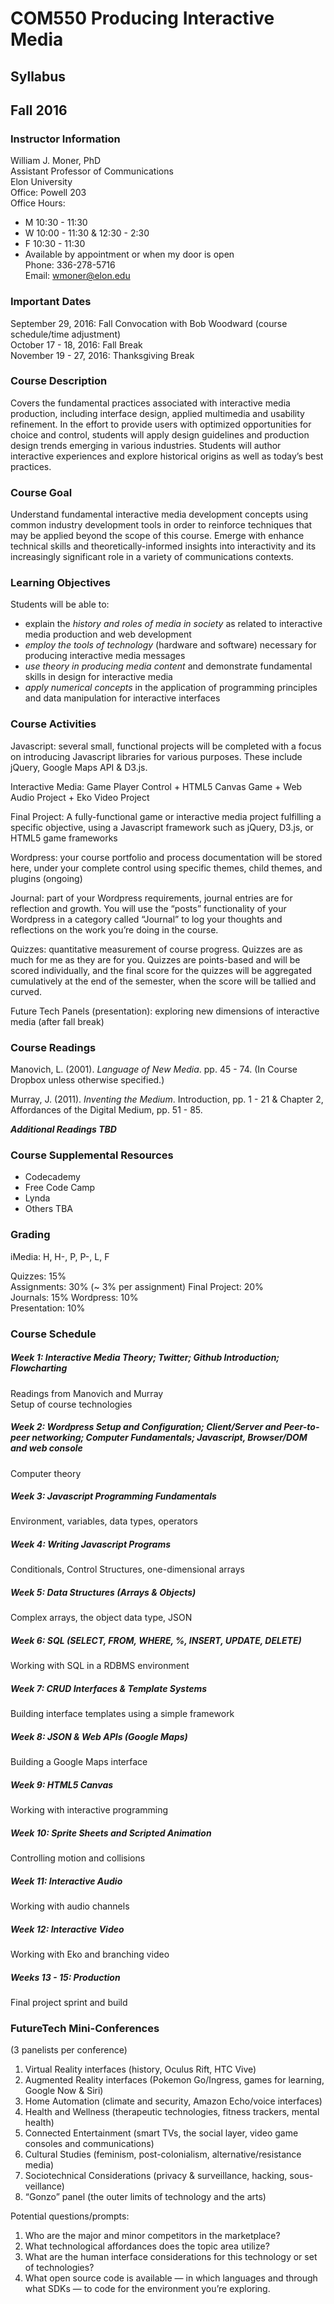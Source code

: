 # COM550 Producing Interactive Media
## Syllabus
## Fall 2016

### Instructor Information

William J. Moner, PhD    
Assistant Professor of Communications    
Elon University    
Office: Powell 203    
Office Hours: 
- M 10:30 - 11:30
- W 10:00 - 11:30 & 12:30 - 2:30
- F 10:30 - 11:30 
- Available by appointment or when my door is open    
Phone: 336-278-5716    
Email: wmoner@elon.edu    

### Important Dates

September 29, 2016: Fall Convocation with Bob Woodward (course schedule/time adjustment)    
October 17 - 18, 2016: Fall Break    
November 19 - 27, 2016: Thanksgiving Break    

### Course Description

Covers the fundamental practices associated with interactive media production, including interface design, applied multimedia and usability refinement. In the effort to provide users with optimized opportunities for choice and control, students will apply design guidelines and production design trends emerging in various industries. Students will author interactive experiences and explore historical origins as well as today’s best practices.

### Course Goal

Understand fundamental interactive media development concepts using common industry development tools in order to reinforce techniques that may be applied beyond the scope of this course. Emerge with enhance technical skills and theoretically-informed insights into interactivity and its increasingly significant role in a variety of communications contexts.

### Learning Objectives

Students will be able to:

- explain the *history and roles of media in society* as related to interactive media production and web development
- *employ the tools of technology* (hardware and software) necessary for producing interactive media messages
- *use theory in producing media content* and demonstrate fundamental skills in design for interactive media
- *apply numerical concepts* in the application of programming principles and data manipulation for interactive interfaces

### Course Activities

Javascript: several small, functional projects will be completed   with a focus on introducing Javascript libraries for various purposes. These include jQuery, Google Maps API & D3.js.

Interactive Media: Game Player Control + HTML5 Canvas Game + Web Audio Project + Eko Video Project  

Final Project: A fully-functional game or interactive media project fulfilling a specific objective, using a Javascript framework such as jQuery, D3.js, or HTML5 game frameworks

Wordpress: your course portfolio and process documentation will be stored here, under your complete control using specific themes, child themes, and plugins (ongoing) 

Journal: part of your Wordpress requirements, journal entries are for reflection and growth. You will use the “posts” functionality of your Wordpress in a category called “Journal” to log your thoughts and reflections on the work you’re doing in the course. 

Quizzes: quantitative measurement of course progress. Quizzes are as much for me as they are for you. Quizzes are points-based and will be scored individually, and the final score for the quizzes will be aggregated cumulatively at the end of the semester, when the score will be tallied and curved.

Future Tech Panels (presentation): exploring new dimensions of interactive media (after fall break)  

### Course Readings

Manovich, L. (2001). *Language of New Media*. pp. 45 - 74. (In Course Dropbox unless otherwise specified.)  

Murray, J. (2011). *Inventing the Medium*. Introduction, pp. 1 - 21 & Chapter 2, Affordances of the Digital Medium, pp. 51 - 85.

***Additional Readings TBD***

### Course Supplemental Resources

- Codecademy   
- Free Code Camp  
- Lynda 
- Others TBA

### Grading 

iMedia: H, H-, P, P-, L, F  

Quizzes: 15%  
Assignments: 30% (~ 3% per assignment) 
Final Project: 20%  
Journals: 15% 
Wordpress: 10%  
Presentation: 10%  

### Course Schedule

##### Week 1: Interactive Media Theory; Twitter; Github Introduction; Flowcharting

Readings from Manovich and Murray  
Setup of course technologies

##### Week 2: Wordpress Setup and Configuration; Client/Server and Peer-to-peer networking; Computer Fundamentals; Javascript, Browser/DOM and web console

Computer theory

##### Week 3: Javascript Programming Fundamentals

Environment, variables, data types, operators

##### Week 4: Writing Javascript Programs 

Conditionals, Control Structures, one-dimensional arrays

##### Week 5: Data Structures (Arrays & Objects)

Complex arrays, the object data type, JSON

##### Week 6: SQL (SELECT, FROM, WHERE, %, INSERT, UPDATE, DELETE) 

Working with SQL in a RDBMS environment

##### Week 7: CRUD Interfaces & Template Systems

Building interface templates using a simple framework

##### Week 8: JSON & Web APIs (Google Maps)

Building a Google Maps interface

##### Week 9: HTML5 Canvas

Working with interactive programming

##### Week 10: Sprite Sheets and Scripted Animation 

Controlling motion and collisions

##### Week 11: Interactive Audio

Working with audio channels

##### Week 12: Interactive Video 

Working with Eko and branching video

##### Weeks 13 - 15: Production

Final project sprint and build

### FutureTech Mini-Conferences
(3 panelists per conference)

1. Virtual Reality interfaces (history, Oculus Rift, HTC Vive)
2. Augmented Reality interfaces (Pokemon Go/Ingress, games for learning, Google Now & Siri)
3. Home Automation (climate and security, Amazon Echo/voice interfaces)
4. Health and Wellness (therapeutic technologies, fitness trackers, mental health)
5. Connected Entertainment (smart TVs, the social layer, video game consoles and communications)
6. Cultural Studies (feminism, post-colonialism, alternative/resistance media)
7. Sociotechnical Considerations (privacy & surveillance, hacking, sous-veillance)
8. “Gonzo” panel (the outer limits of technology and the arts)


Potential questions/prompts:
1. Who are the major and minor competitors in the marketplace?
2. What technological affordances does the topic area utilize?
3. What are the human interface considerations for this technology or set of technologies?
4. What open source code is available — in which languages and through what SDKs — to code for the environment you’re exploring.
